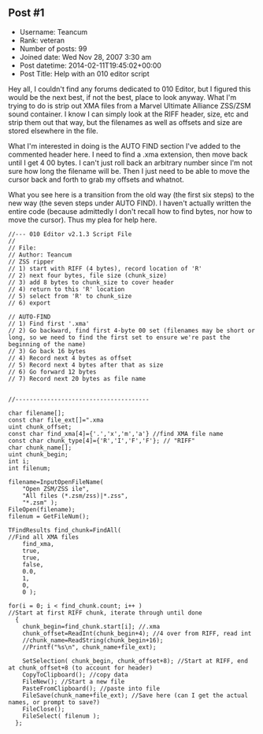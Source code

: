 ## Post #1
- Username: Teancum
- Rank: veteran
- Number of posts: 99
- Joined date: Wed Nov 28, 2007 3:30 am
- Post datetime: 2014-02-11T19:45:02+00:00
- Post Title: Help with an 010 editor script

Hey all, I couldn't find any forums dedicated to 010 Editor, but I figured this would be the next best, if not the best, place to look anyway. What I'm trying to do is strip out XMA files from a Marvel Ultimate Alliance ZSS/ZSM sound container. I know I can simply look at the RIFF header, size, etc and strip them out that way, but the filenames as well as offsets and size are stored elsewhere in the file.

What I'm interested in doing is the AUTO FIND section I've added to the commented header here. I need to find a .xma extension, then move back until I get 4 00 bytes. I can't just roll back an arbitrary number since I'm not sure how long the filename will be. Then I just need to be able to move the cursor back and forth to grab my offsets and whatnot.

What you see here is a transition from the old way (the first six steps) to the new way (the seven steps under AUTO FIND). I haven't actually written the entire code (because admittedly I don't recall how to find bytes, nor how to move the cursor). Thus my plea for help here.

```
//--- 010 Editor v2.1.3 Script File
//
// File:
// Author: Teancum
// ZSS ripper
// 1) start with RIFF (4 bytes), record location of 'R'
// 2) next four bytes, file size (chunk_size)
// 3) add 8 bytes to chunk_size to cover header
// 4) return to this 'R' location
// 5) select from 'R' to chunk_size
// 6) export

// AUTO-FIND
// 1) Find first '.xma'
// 2) Go backward, find first 4-byte 00 set (filenames may be short or long, so we need to find the first set to ensure we're past the beginning of the name)
// 3) Go back 16 bytes
// 4) Record next 4 bytes as offset
// 5) Record next 4 bytes after that as size
// 6) Go forward 12 bytes
// 7) Record next 20 bytes as file name


//--------------------------------------

char filename[];
const char file_ext[]=".xma
uint chunk_offset;
const char find_xma[4]={'.','x','m','a'} //find XMA file name
const char chunk_type[4]={'R','I','F','F'}; // "RIFF"
char chunk_name[];
uint chunk_begin;
int i;
int filenum;

filename=InputOpenFileName(
    "Open ZSM/ZSS ile", 
    "All files (*.zsm/zss)|*.zss",
    "*.zsm" );
FileOpen(filename);
filenum = GetFileNum();

TFindResults find_chunk=FindAll(
//Find all XMA files
    find_xma, 
    true, 
    true, 
    false, 
    0.0, 
    1, 
    0, 
    0 );

for(i = 0; i < find_chunk.count; i++ )
//Start at first RIFF chunk, iterate through until done
  {
    chunk_begin=find_chunk.start[i]; //.xma
    chunk_offset=ReadInt(chunk_begin+4); //4 over from RIFF, read int
    //chunk_name=ReadString(chunk_begin+16);
    //Printf("%s\n", chunk_name+file_ext); 

    SetSelection( chunk_begin, chunk_offset+8); //Start at RIFF, end at chunk_offset+8 (to account for header)
    CopyToClipboard(); //copy data
    FileNew(); //Start a new file
    PasteFromClipboard(); //paste into file
    FileSave(chunk_name+file_ext); //Save here (can I get the actual names, or prompt to save?)
    FileClose();
    FileSelect( filenum );
  };







```

